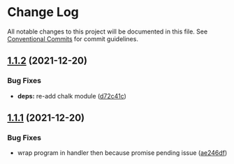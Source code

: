 # Change Log

All notable changes to this project will be documented in this file.
See [Conventional Commits](https://conventionalcommits.org) for commit guidelines.

## [1.1.2](https://github.com/reacto11mecha/nyerati/compare/@nyerati/nyudp@1.1.1...@nyerati/nyudp@1.1.2) (2021-12-20)


### Bug Fixes

* **deps:** re-add chalk module ([d72c41c](https://github.com/reacto11mecha/nyerati/commit/d72c41c9791972c39fbc4ec937a00c4f1090f7de))





## [1.1.1](https://github.com/reacto11mecha/nyerati/compare/@nyerati/nyudp@1.1.0...@nyerati/nyudp@1.1.1) (2021-12-20)


### Bug Fixes

* wrap program in handler then because promise pending issue ([ae246df](https://github.com/reacto11mecha/nyerati/commit/ae246dfb5de431aae8efef23039c3fe386d63dc1))

